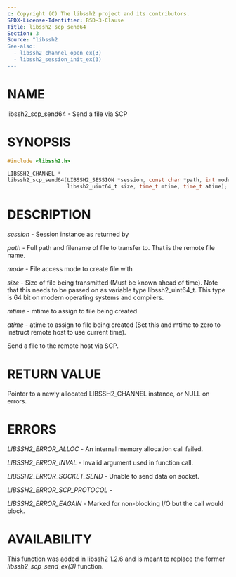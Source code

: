 ```yaml
---
c: Copyright (C) The libssh2 project and its contributors.
SPDX-License-Identifier: BSD-3-Clause
Title: libssh2_scp_send64
Section: 3
Source: "libssh2
See-also:
  - libssh2_channel_open_ex(3)
  - libssh2_session_init_ex(3)
---
```


# NAME

libssh2_scp_send64 - Send a file via SCP

# SYNOPSIS

~~~c
#include <libssh2.h>

LIBSSH2_CHANNEL *
libssh2_scp_send64(LIBSSH2_SESSION *session, const char *path, int mode,
                   libssh2_uint64_t size, time_t mtime, time_t atime);
~~~

# DESCRIPTION

*session* - Session instance as returned by

*path* - Full path and filename of file to transfer to. That is the remote
file name.

*mode* - File access mode to create file with

*size* - Size of file being transmitted (Must be known ahead of
time). Note that this needs to be passed on as variable type
libssh2_uint64_t. This type is 64 bit on modern operating systems and
compilers.

*mtime* - mtime to assign to file being created

*atime* - atime to assign to file being created (Set this and
mtime to zero to instruct remote host to use current time).

Send a file to the remote host via SCP.

# RETURN VALUE

Pointer to a newly allocated LIBSSH2_CHANNEL instance, or NULL on errors.


# ERRORS

*LIBSSH2_ERROR_ALLOC* - An internal memory allocation call failed.

*LIBSSH2_ERROR_INVAL* - Invalid argument used in function call.

*LIBSSH2_ERROR_SOCKET_SEND* - Unable to send data on socket.

*LIBSSH2_ERROR_SCP_PROTOCOL* -

*LIBSSH2_ERROR_EAGAIN* - Marked for non-blocking I/O but the call would
block.

# AVAILABILITY

This function was added in libssh2 1.2.6 and is meant to replace the former
*libssh2_scp_send_ex(3)* function.
